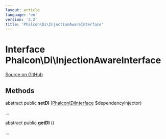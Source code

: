 ```yaml
---
layout: article
language: 'en'
version: '3.2'
title: 'Phalcon\Di\InjectionAwareInterface'
---
```

# Interface **Phalcon\Di\InjectionAwareInterface**

<a href="https://github.com/phalcon/cphalcon/tree/v3.2.0/phalcon/di/injectionawareinterface.zep" class="btn btn-default btn-sm">Source on GitHub</a>

## Methods
abstract public  **setDI** ([Phalcon\DiInterface](/3.2/en/api/Phalcon_DiInterface) $dependencyInjector)

...


abstract public  **getDI** ()

...


